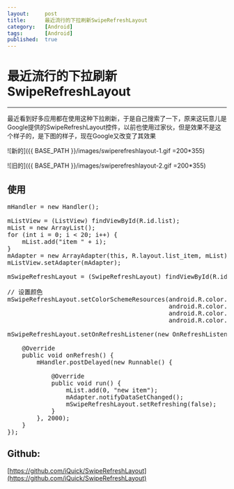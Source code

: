 ```yaml
---
layout:		post
title:		最近流行的下拉刷新SwipeRefreshLayout
category:	[Android]
tags:		[Android]
published:	true
---
```

# 最近流行的下拉刷新SwipeRefreshLayout
---

最近看到好多应用都在使用这种下拉刷新，于是自己搜索了一下，原来这玩意儿是Google提供的SwipeRefreshLayout控件，以前也使用过家伙，但是效果不是这个样子的，是下图的样子，现在Google又改变了其效果

<!--break-->

![新的]({{ BASE_PATH }}/images/swiperefreshlayout-1.gif =200*355)

![旧的]({{ BASE_PATH }}/images/swiperefreshlayout-2.gif =200*355)

## 使用
<pre class="prettyprint linenums">
mHandler = new Handler();

mListView = (ListView) findViewById(R.id.list);
mList = new ArrayList<String>();
for (int i = 0; i < 20; i++) {
	mList.add("item " + i);
}
mAdapter = new ArrayAdapter<String>(this, R.layout.list_item, mList);
mListView.setAdapter(mAdapter);

mSwipeRefreshLayout = (SwipeRefreshLayout) findViewById(R.id.swl);

// 设置颜色
mSwipeRefreshLayout.setColorSchemeResources(android.R.color.holo_blue_bright,
											android.R.color.holo_green_light,
											android.R.color.holo_orange_light,
											android.R.color.holo_red_light);

mSwipeRefreshLayout.setOnRefreshListener(new OnRefreshListener() {
	
	@Override
	public void onRefresh() {
		mHandler.postDelayed(new Runnable() {
			
			@Override
			public void run() {
				mList.add(0, "new item");
				mAdapter.notifyDataSetChanged();
				mSwipeRefreshLayout.setRefreshing(false);
			}
		}, 2000);
	}
});
</pre>

## Github:
[https://github.com/iQuick/SwipeRefreshLayout](https://github.com/iQuick/SwipeRefreshLayout)
